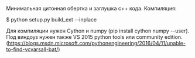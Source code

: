 Минимальная цитонная обертка и заглушка с++ кода.
Компиляция:

$ python setup.py build_ext --inplace

Для компиляции нужен Cython и numpy (pip install cython numpy --user). Под виндоуз нужен также VS 2015 python tools или community edition.
(https://blogs.msdn.microsoft.com/pythonengineering/2016/04/11/unable-to-find-vcvarsall-bat/)

